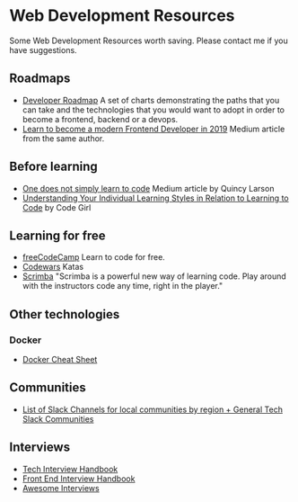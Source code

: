 # Web Development Resources
Some Web Development Resources worth saving. Please contact me if you have suggestions.

## Roadmaps
* [Developer Roadmap](https://github.com/kamranahmedse/developer-roadmap) A set of charts demonstrating the paths that you can take and the technologies that you would want to adopt in order to become a frontend, backend or a devops.
* [Learn to become a modern Frontend Developer in 2019](https://medium.com/tech-tajawal/modern-frontend-developer-in-2018-4c2072fa2b9c) Medium article from the same author.

## Before learning
* [One does not simply learn to code](https://medium.freecodecamp.org/one-does-not-simply-learn-to-code-f25bacdc5b62) Medium article by Quincy Larson
* [Understanding Your Individual Learning Styles in Relation to Learning to Code](https://medium.com/career-change-coder/understanding-your-individual-learning-styles-in-relation-to-learning-to-code-3ad24ebec551) by Code Girl

## Learning for free
* [freeCodeCamp](https://www.freecodecamp.org/) Learn to code for free.
* [Codewars](https://www.codewars.com/) Katas
* [Scrimba](https://scrimba.com/) "Scrimba is a powerful new way of learning code. Play around with the instructors code any time, right in the player."

## Other technologies
### Docker
* [Docker Cheat Sheet](https://github.com/wsargent/docker-cheat-sheet)

## Communities
* [List of Slack Channels for local communities by region + General Tech Slack Communities](https://github.com/ladyleet/tech-community-slacks)

## Interviews
* [Tech Interview Handbook](https://github.com/yangshun/tech-interview-handbook)
* [Front End Interview Handbook](https://github.com/yangshun/front-end-interview-handbook)
* [Awesome Interviews](https://github.com/MaximAbramchuck/awesome-interview-questions)

